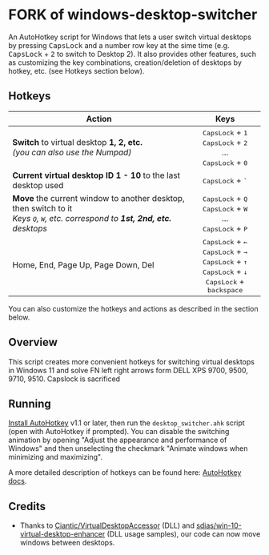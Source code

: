 # FORK of windows-desktop-switcher
An AutoHotkey script for Windows that lets a user switch virtual desktops by pressing <kbd>CapsLock</kbd> and a number row key at the sime time (e.g. <kbd>CapsLock</kbd> + <kbd>2</kbd> to switch to Desktop 2). It also provides other features, such as customizing the key combinations, creation/deletion of desktops by hotkey, etc. (see Hotkeys section below).

## Hotkeys

Action | Keys 
--- | :-:
**Switch** to virtual desktop **1, 2, etc.**<br>*(you can also use the Numpad)*|<kbd>CapsLock</kbd> + <kbd>1</kbd><br><kbd>CapsLock</kbd> + <kbd>2</kbd><br>...<br><kbd>CapsLock</kbd> + <kbd>0</kbd>
**Current virtual desktop ID 1 - 10** to the last desktop used|<kbd>CapsLock</kbd> + <kbd>`</kbd>
**Move** the current window to another desktop, then switch to it<br>*Keys <kbd>Q</kbd>, <kbd>W</kbd>, etc. correspond to **1st, 2nd, etc.** desktops*|<kbd>CapsLock</kbd> + <kbd>Q</kbd><br><kbd>CapsLock</kbd> + <kbd>W</kbd><br>...<br><kbd>CapsLock</kbd> + <kbd>P</kbd>
Home, End, Page Up, Page Down, Del |<kbd>CapsLock</kbd> + <kbd>←</kbd><br><kbd>CapsLock</kbd> + <kbd>→</kbd><br><kbd>CapsLock</kbd> + <kbd>↑</kbd><br><kbd>CapsLock</kbd> + <kbd>↓</kbd><br><kbd>CapsLock</kbd> + <kbd>backspace</kbd>

You can also customize the hotkeys and actions as described in the section below.

## Overview
This script creates more convenient hotkeys for switching virtual desktops in Windows 11 and solve FN left right arrows form DELL XPS 9700, 9500, 9710, 9510. Capslock is sacrificed 

## Running
[Install AutoHotkey](https://autohotkey.com/download/) v1.1 or later, then run the `desktop_switcher.ahk` script (open with AutoHotkey if prompted). You can disable the switching animation by opening "Adjust the appearance and performance of Windows" and then unselecting the checkmark "Animate windows when minimizing and maximizing".

A more detailed description of hotkeys can be found here: [AutoHotkey docs](https://autohotkey.com/docs/Hotkeys.htm).<br>

## Credits

- Thanks to [Ciantic/VirtualDesktopAccessor](https://github.com/Ciantic/VirtualDesktopAccessor) (DLL) and [sdias/win-10-virtual-desktop-enhancer](https://github.com/sdias/win-10-virtual-desktop-enhancer) (DLL usage samples), our code can now move windows between desktops.
